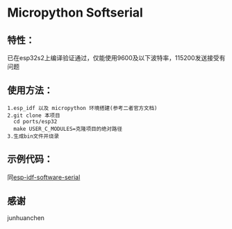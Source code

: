 
#   Micropython Softserial 
##  特性：
已在esp32s2上编译验证通过，仅能使用9600及以下波特率，115200发送接受有问题
##  使用方法：
    1.esp_idf 以及 micropython 环境搭建(参考二者官方文档)
    2.git clone 本项目
      cd ports/esp32 
      make USER_C_MODULES=克隆项目的绝对路径
    3.生成bin文件并烧录
## 示例代码：
 同[esp-idf-software-serial](https://github.com/junhuanchen/esp-idf-software-serial/blob/master/serial.py
)
## 感谢 
junhuanchen